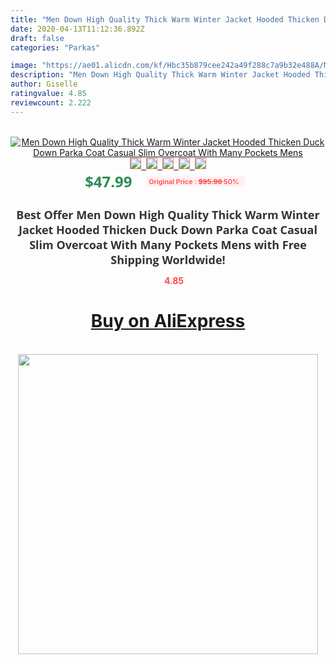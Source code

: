 ```yaml
---
title: "Men Down High Quality Thick Warm Winter Jacket Hooded Thicken Duck Down Parka Coat Casual Slim Overcoat With Many Pockets Mens"
date: 2020-04-13T11:12:36.892Z
draft: false
categories: "Parkas"

image: "https://ae01.alicdn.com/kf/Hbc35b879cee242a49f288c7a9b32e488A/Men-Down-High-Quality-Thick-Warm-Winter-Jacket-Hooded-Thicken-Duck-Down-Parka-Coat-Casual-Slim.jpg"
description: "Men Down High Quality Thick Warm Winter Jacket Hooded Thicken Duck Down Parka Coat Casual Slim Overcoat With Many Pockets Mens"
author: Giselle
ratingvalue: 4.85
reviewcount: 2.222
---
```

<br>
<div style="text-align: center;">
<a href="https://s.click.aliexpress.com/e/_AXkzDT" target="_blank" rel="nofollow noopener noreferrer"><img alt="Men Down High Quality Thick Warm Winter Jacket Hooded Thicken Duck Down Parka Coat Casual Slim Overcoat With Many Pockets Mens" class="magnifier-image" src="https://ae01.alicdn.com/kf/Hbc35b879cee242a49f288c7a9b32e488A/Men-Down-High-Quality-Thick-Warm-Winter-Jacket-Hooded-Thicken-Duck-Down-Parka-Coat-Casual-Slim.jpg_640x640.jpg">
<br>
<img style="border:1px solid salmon" src="https://ae01.alicdn.com/kf/Hbc35b879cee242a49f288c7a9b32e488A/Men-Down-High-Quality-Thick-Warm-Winter-Jacket-Hooded-Thicken-Duck-Down-Parka-Coat-Casual-Slim.jpg_120x120.jpg">&nbsp;&nbsp;<img style="border:1px solid salmon" src="https://ae01.alicdn.com/kf/H23775e64c97740b0b6965eaf2283d14bS/Men-Down-High-Quality-Thick-Warm-Winter-Jacket-Hooded-Thicken-Duck-Down-Parka-Coat-Casual-Slim.jpg_120x120.jpg">&nbsp;&nbsp;<img style="border:1px solid salmon" src="https://ae01.alicdn.com/kf/H673342562a3c4c97b22229b0426ad380F/Men-Down-High-Quality-Thick-Warm-Winter-Jacket-Hooded-Thicken-Duck-Down-Parka-Coat-Casual-Slim.jpg_120x120.jpg">&nbsp;&nbsp;<img style="border:1px solid salmon" src="https://ae01.alicdn.com/kf/Hf19f498275d64481ae1efed1c23921f1n/Men-Down-High-Quality-Thick-Warm-Winter-Jacket-Hooded-Thicken-Duck-Down-Parka-Coat-Casual-Slim.jpg_120x120.jpg">&nbsp;&nbsp;<img style="border:1px solid salmon" src="https://ae01.alicdn.com/kf/H06f12940ea9443bfba7e2dcfaacfea0aA/Men-Down-High-Quality-Thick-Warm-Winter-Jacket-Hooded-Thicken-Duck-Down-Parka-Coat-Casual-Slim.jpg_120x120.jpg"></a></div><br0>
<div style="text-align: center;"><span style="background-color: white; border: 0px; box-sizing: border-box; color: seagreen; display: inline-block; font-family: &quot;open sans&quot; , &quot;arial&quot; , &quot;helvetica&quot; , sans-serif , &quot;heiti&quot;; font-size: 24px; font-stretch: inherit; font-weight: 700; line-height: inherit; margin: 0px 10px 0px 0px; padding: 0px; vertical-align: middle;">$47.99 </span>
<span style="background: rgb(255 , 241 , 241); border-radius: 3px; border: 0px; box-sizing: border-box; color: #ff4747; display: inline-block; font-family: inherit; font-size: 12px; font-stretch: inherit; font-style: inherit; font-variant: inherit; font-weight: 600; line-height: inherit; margin: 0px; padding: 2px 5px; transform: scale(0.9); vertical-align: middle;">Original Price : <b style="text-decoration: line-through;">$95.98 </b> 50%&nbsp;&nbsp;</span></div>
<h1 style="color: #333333; display: inline-block; font-family: &quot;open sans&quot; , &quot;arial&quot; , &quot;helvetica&quot; , sans-serif , &quot;heiti&quot;; font-size: 18px; font-stretch: inherit; font-weight: 700; text-align: center;">Best Offer Men Down High Quality Thick Warm Winter Jacket Hooded Thicken Duck Down Parka Coat Casual Slim Overcoat With Many Pockets Mens with Free Shipping Worldwide!</h1>
<div style="color: #ff4747; text-align: center;">
<img src="https://4.bp.blogspot.com/-M0ZcTcb-5uY/XleCXlxnR4I/AAAAAAAAAEc/OrjgMkXV1oMQFaCRZj5HQwOCBcu3w1FegCPcBGAYYCw/s1600/star.png" style="height: 15px;">&nbsp;<b>4.85</b></div>
<div class="button_cont" align="center"><a class="buynow_a" href="https://s.click.aliexpress.com/e/_AXkzDT" target="_blank" rel="nofollow noopener noreferrer"><H1>Buy on AliExpress</H1></a></div><br>
<div class="separator" style="clear: both; text-align: center;">
<img src="https://lh3.googleusercontent.com/-pTy5HemUv9M/XlePHvY0dAI/AAAAAAAAAE4/0nX5iRUoIWY8eMW9Dpxeirr157OZliDIgCLcBGAsYHQ/s1600/badge.gif" width="480">
</div>
